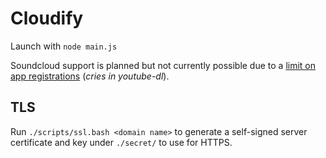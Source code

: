 # Cloudify
Launch with `node main.js`

Soundcloud support is planned but not currently possible due to a [limit on app registrations](https://soundcloud.com/you/apps/new) (*cries in youtube-dl*).

## TLS
Run `./scripts/ssl.bash <domain name>` to generate a self-signed server certificate and key under `./secret/` to use for HTTPS.
